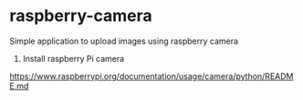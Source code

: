# raspberry-camera
Simple application to upload images using raspberry camera

1. Install raspberry Pi camera

https://www.raspberrypi.org/documentation/usage/camera/python/README.md
